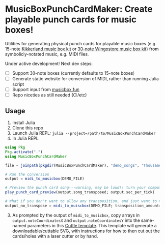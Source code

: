 # MusicBoxPunchCardMaker: Create playable punch cards for music boxes!

Utilities for generating physical punch cards for playable music boxes (e.g. 15-note [Kikkerland music box kit](https://kikkerland.com/products/make-your-own-music-box-kit) or [30-note Wingostore music box kit](https://www.amazon.com/dp/B0774TSP3T?th=1)) from symbolicly-notated music, e.g. MIDI files.

Under active development! Next dev steps:
- [ ] Support 30-note boxes (currently defaults to 15-note boxes)
- [ ] Generate static website for conversion of MIDI, rather than running Julia script
- [ ] Support input from [musicbox.fun](https://musicbox.fun)
- [ ] Repo niceties as still needed (CI/etc)

## Usage

1. Install Julia
2. Clone this repo
2. Launch Julia REPL: `julia --project=/path/to/MusicBoxPunchCardMaker`
2. In Julia REPL
```julia
using Pkg
Pkg.activate(".")
using MusicBoxPunchCardMaker

file = joinpath(pkgdir(MusicBoxPunchCardMaker), "demo_songs", "ThousandMiles.mid")

# Run the conversion
output = midi_to_musicbox(DEMO_FILE)

# Preview the punch card song---warning, may be loud!! turn your computer volume down first. Also, not lovely, and will not sound like a music box :) 
play_punch_card_preview(output.song_transposed; output.sec_per_tick)

# What if you don't want to allow any transposition, and just want to throw out any unsupported notes? Hard-code the transposition amount to zero: 
output_no_transpose = midi_to_muiscbox(DEMO_FILE; transposition_amount=0)
```

3. As prompted by the output of `midi_to_musicbox`, copy arrays in `output.noteCoordinatesX` and `output.noteCoordinatesY` into the same-named parameters in this [Cuttle template](https://cuttle.xyz/@hannahilea/Music-roll-punchcards-for-music-boxes-iTT4lnLVNL5f). This template will generate a downloadable/cuttable SVG, with instructions for how to then cut out the cards/holes with a laser cutter or by hand.
